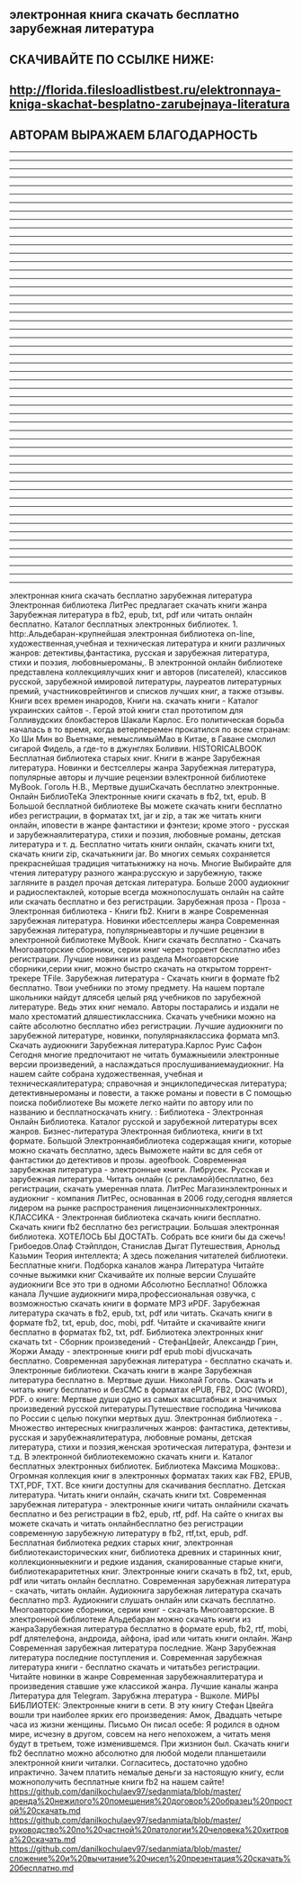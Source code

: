 электронная книга скачать бесплатно зарубежная литература
--------------------------------------------------
СКАЧИВАЙТЕ ПО ССЫЛКЕ НИЖЕ:
--------------------------------------------------
http://florida.filesloadlistbest.ru/elektronnaya-kniga-skachat-besplatno-zarubejnaya-literatura
--------------------------------------------------
АВТОРАМ ВЫРАЖАЕМ БЛАГОДАРНОСТЬ
--------------------------------------------------
--------------------------------------------------
--------------------------------------------------
--------------------------------------------------
--------------------------------------------------
--------------------------------------------------
--------------------------------------------------
--------------------------------------------------
--------------------------------------------------
--------------------------------------------------
--------------------------------------------------
--------------------------------------------------
--------------------------------------------------
--------------------------------------------------
--------------------------------------------------
--------------------------------------------------
--------------------------------------------------
--------------------------------------------------
--------------------------------------------------
--------------------------------------------------
--------------------------------------------------
--------------------------------------------------
--------------------------------------------------
--------------------------------------------------
--------------------------------------------------
--------------------------------------------------
--------------------------------------------------
--------------------------------------------------
--------------------------------------------------
--------------------------------------------------
--------------------------------------------------
--------------------------------------------------
--------------------------------------------------
--------------------------------------------------
--------------------------------------------------
--------------------------------------------------
--------------------------------------------------
--------------------------------------------------
--------------------------------------------------
--------------------------------------------------
--------------------------------------------------
--------------------------------------------------
--------------------------------------------------
--------------------------------------------------
--------------------------------------------------
--------------------------------------------------
--------------------------------------------------
--------------------------------------------------
--------------------------------------------------
--------------------------------------------------
--------------------------------------------------
--------------------------------------------------
--------------------------------------------------
электронная книга скачать бесплатно зарубежная литература Электронная библиотека ЛитРес предлагает скачать книги жанра Зарубежная литература в fb2, epub, txt, pdf или читать онлайн бесплатно. Каталог бесплатных электронных библиотек. 1. http:.Альдебаран-крупнейшая электронная библиотека on-line, художественная,учебная и техническая литература и книги различных жанров: детективы,фантастика, русская и зарубежная литература, стихи и поэзия, любовныероманы,. В электронной онлайн библиотеке  представлена коллекциялучших книг и авторов (писателей), классиков русской, зарубежной имировой литературы, лауреатов литературных премий, участниковрейтингов и списков лучших книг, а также отзывы. Книги всех времен инародов, Книги на. скачать книги - Каталог украинских сайтов -. Герой этой книги стал прототипом для Голливудских блокбастеров Шакали Карлос. Его политическая борьба началась в то время, когда ветерперемен прокатился по всем странам: Хо Ши Мин во Вьетнаме, немыслимыйМао в Китае, в Гаване смолил сигарой Фидель, а где-то в джунглях Боливии. HISTORICALBOOK  Бесплатная библиотека старых книг. Книги в жанре Зарубежная литература. Новинки и бестселлеры жанра Зарубежная литература, популярные авторы и лучшие рецензии вэлектронной библиотеке MyBook. Гоголь Н.В., Мертвые душиСкачать бесплатно электронные. Онлайн БиблиоТеКа  Электронные книги скачать в fb2, txt, epub. В Большой бесплатной библиотеке Вы можете скачать книги бесплатно ибез регистрации, в форматах txt, jar и zip, а так же читать книги онлайн,  иповести в жанре фантастики и фэнтези; кроме этого - русская и зарубежнаялитература, стихи и поэзия, любовные романы, детская литература и т. д. Бесплатно читать книги онлайн, скачать книги txt, скачать книги zip, скачатькниги jar.  Во многих семьях сохраняется прекраснейшая традиция читатькнижку на ночь. Многие  Выбирайте для чтения литературу разного жанра:русскую и зарубежную, также загляните в раздел прочая детская литература. Больше 2000 аудиокниг и радиоспектаклей, которые всегда можнопослушать онлайн на сайте или скачать бесплатно и без регистрации. Зарубежная проза - Проза - Электронная библиотека - Книги fb2. Книги в жанре Современная зарубежная литература. Новинки ибестселлеры жанра Современная зарубежная литература, популярныеавторы и лучшие рецензии в электронной библиотеке MyBook. Книги скачать бесплатно -
Скачать Многоавторские сборники, серии книг через торрент бесплатно ибез регистрации. Лучшие новинки из раздела Многоавторские сборники,серии книг, можно быстро скачать на открытом торрент-трекере TFile. Зарубежная литература - Скачать книги в формате fb2 бесплатно. Твои учебники по этому предмету. На нашем портале школьники найдут длясебя целый ряд учебников по зарубежной литературе. Ведь этих книг немало. Авторы постарались и издали не мало хрестоматий дляшестиклассника. Скачать учебники можно на сайте абсолютно бесплатно ибез регистрации. Лучшие аудиокниги по зарубежной литературе, новинки, популярнаяклассика формата мп3.  Скачать аудиокниги Зарубежная литература.Карлос Руис Сафон  Сегодня многие предпочитают не читать бумажныеили электронные версии произведений, а наслаждаться прослушиваниемаудиокниг. На нашем сайте собрана художественная, учебная и техническаялитература; справочная и энциклопедическая литература; детективныероманы и повести, а также романы и повести в  С помощью поиска побиблиотеке Вы можете легко найти по автору или по названию и бесплатноскачать книгу. : Библиотека - Электронная Онлайн Библиотека. Каталог русской и зарубежной литературы всех жанров. Бизнес-литература Электронная библиотека, книги в txt формате. Большой  Электроннаябиблиотека содержащая книги, которые можно скачать бесплатно, здесь Выможете найти вс для себя от фантастики до детективов и прозы. ageofbook. Современная зарубежная литература - электронные книги. Либрусек. Русская и зарубежная литература. Читать онлайн (с рекламой)бесплатно, без регистрации, скачать  умеренная плата. ЛитРес Магазинэлектронных и аудиокниг - компания ЛитРес, основанная в 2006 году,сегодня является лидером на рынке распространения лицензионныхэлектронных. КЛАССИКА - Электронная библиотека скачать книги бесплатно. Скачать книги fb2 бесплатно без регистрации. Большая электронная библиотека. ХОТЕЛОСЬ БЫ ДОСТАТЬ. Собрать все книги бы да сжечь! Грибоедов.Олаф Стэйплдон, Станислав Дыгат Путешествия, Арнольд Казьмин Теория интеллекта; А здесь пожелания читателей библиотеки. Бесплатные книги. Подборка каналов жанра Литература  Читайте сочные выжимки книг Скачивайте их полные версии    Слушайте аудиокниги Все это три в одноми Абсолютно Бесплатно! Обложка канала  Лучшие аудиокниги мира,профессиональная озвучка, с возможностью скачать книги в формате MP3 иPDF.
Зарубежная литература  скачать в fb2, epub, txt, pdf или читать. Скачать книги в формате fb2, txt, epub, doc, mobi, pdf. Читайте и скачивайте книги бесплатно в форматах fb2, txt, pdf. Библиотека электронных книг скачать txt - Сборник произведений - СтефанЦвейг, Александр Грин, Жоржи Амаду - электронные книги pdf epub mobi djvuскачать бесплатно. Современная зарубежная литература - бесплатно скачать и. Электронные библиотеки. Скачать книги в жанре Зарубежная литература бесплатно в. Мертвые души. Николай Гоголь. Скачать и читать книгу бесплатно и безСМС в форматах ePUB, FB2, DOC (WORD), PDF. о книге: Мертвые души одно из самых масштабных и значимых произведений русской литературы.Путешествие господина Чичикова по России с целью покупки мертвых душ. Электронная библиотека - . Множество интересных книгразличных жанров: фантастика, детективы, русская и зарубежнаялитература, любовные романы, детская литература, стихи и поэзия,женская эротическая литература, фэнтези и т.д. В электронной библиотекеможно скачать книги и. Каталог бесплатных электронных библиотек. Библиотека Максима Мошкова:. Огромная коллекция книг в электронных форматах таких как FB2, EPUB, TXT,PDF, TXT. Все книги доступны для скачивания бесплатно. Детская литература. Читать книги онлайн, скачать книги txt. Современная зарубежная литература - электронные книги читать онлайнили скачать бесплатно и без регистрации в fb2, epub, rtf, pdf. На сайте о книгах  вы можете скачать и читать онлайнбесплатно без регистрации современную зарубежную литературу в fb2, rtf,txt, epub, pdf.
Бесплатная библиотека редких старых книг, электронная библиотекаисторических книг, библиотека древних и старинных книг, коллекционныекниги и редкие издания, сканированные старые книги, библиотекараритетных книг. Электронные книги скачать в fb2, txt, epub, pdf или читать онлайн бесплатно. Современная зарубежная литература - скачать, читать онлайн. Аудиокнига зарубежная литература скачать бесплатно mp3. Аудиокниги слушать онлайн или скачать бесплатно. Многоавторские сборники, серии книг - скачать Многоавторские. В электронной библиотеке Альдебаран можно скачать книги из жанраЗарубежная литература бесплатно в формате epub, fb2, rtf, mobi, pdf длятелефона, андроида, айфона, ipad или читать книги онлайн. Жанр Современная зарубежная литература  последние. Жанр Зарубежная литература  последние поступления и. Современная зарубежная литература книги - бесплатно скачать и читатьбез регистрации. Читайте новинки в жанре Современная зарубежнаялитература и произведения ставшие уже классикой жанра. Лучшие каналы жанра Литература для Telegram. Зарубжна лтература - Вшколе. МИРЫ БИБЛИОТЕК: Электронные книги в сети. В эту книгу Стефан Цвейга вошли три наиболее ярких его произведения: Амок, Двадцать четыре часа из жизни женщины. Письмо  Он писал осебе: Я родился в одном мире, исчезну в другом, совсем на него непохожем, а читать меня будут в третьем, тоже изменившемся. При жизнион был. Cкачать книги fb2 бесплатно можно абсолютно для любой модели планшетаили электронной книги читалки. Согласитесь, достаточно удобно ипрактично. Зачем платить немалые деньги за настоящую книгу, если можнополучить бесплатные книги fb2 на нашем сайте!
https://github.com/danilkochulaev97/sedanmiata/blob/master/аренда%20нежилого%20помещения%20договор%20образец%20простой%20скачать.md
https://github.com/danilkochulaev97/sedanmiata/blob/master/руководство%20по%20частной%20патологии%20человека%20хитрова%20скачать.md
https://github.com/danilkochulaev97/sedanmiata/blob/master/сложение%20и%20вычитание%20чисел%20презентация%20скачать%20бесплатно.md